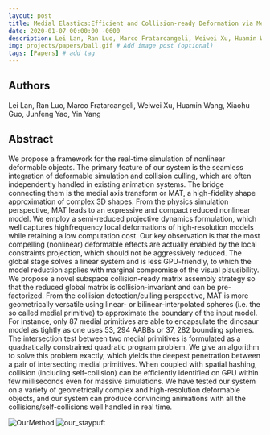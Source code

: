 ```yaml
---
layout: post
title: Medial Elastics:Efficient and Collision-ready Deformation via Medial Axis Transform
date: 2020-01-07 00:00:00 -0600
description: Lei Lan, Ran Luo, Marco Fratarcangeli, Weiwei Xu, Huamin Wang, Xiaohu Guo, Junfeng Yao, Yin Yang, "Medial Elastics:Efficient and Collision-ready Deformation via Medial Axis Transform", to be appear in ACM Transactions on Graphics, 2020. # Add post description (optional)
img: projects/papers/ball.gif # Add image post (optional)
tags: [Papers] # add tag
---
```


## Authors

Lei Lan, Ran Luo, Marco Fratarcangeli, Weiwei Xu, Huamin Wang, Xiaohu Guo, Junfeng Yao, Yin Yang

## Abstract

We propose a framework for the real-time simulation of nonlinear deformable objects. The primary feature of our system is the seamless integration of deformable simulation and collision culling, which are often independently handled in existing animation systems. The bridge connecting them is the medial axis transform  or MAT, a high-fidelity shape approximation of complex 3D shapes. From the physics simulation perspective, MAT leads to an expressive and compact reduced nonlinear model. We employ a semi-reduced projective dynamics formulation, which well captures highfrequency local deformations of high-resolution models while retaining a low computation cost. Our key observation is that the most compelling (nonlinear) deformable effects are actually enabled by the local constraints projection, which should not be aggressively reduced. The global stage solves a linear system and is less GPU-friendly, to which the model reduction applies with marginal compromise of the visual plausibility. We propose a novel subspace collision-ready matrix assembly strategy so that the reduced global matrix is collision-invariant and can be pre-factorized. From the collision detection/culling perspective, MAT is more geometrically versatile using linear- or bilinear-interpolated spheres (i.e. the so called medial primitive) to approximate the boundary of the input model. For instance, only 87 medial primitives are able to encapsulate the dinosaur model as tightly as one uses 53, 294 AABBs or 37, 282 bounding spheres. The intersection test between two medial primitives is formulated as a quadratically constrained quadratic program problem. We give an algorithm to solve this problem exactly, which yields the deepest penetration between a pair of intersecting medial primitives. When coupled with spatial hashing, collision (including self-collision) can be efficiently identified on GPU within few milliseconds even for massive simulations. We have tested our system on a variety of geometrically complex and high-resolution deformable objects, and our system can produce convincing animations with all the collisions/self-collisions well handled in real time.


![OurMethod]({{site.url}}/assets/img/projects/papers/our_tree.gif)
![our_staypuft]({{site.url}}/assets/img/projects/papers/our_staypuft.gif)

